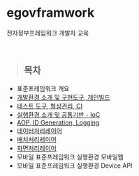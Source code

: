 # egovframwork
전자정부프레임워크 개발자 교육

<br/>

> <h2>목차</h2>
* 표준프레임워크 개요 
* [개발환경 소개 및 구현도구, 개인빌드](/document/fisrt.md) 
* [테스트 도구, 형상관리, CI](/document/강의03.md)
* [실행환경 소개 및 공통기반 - IoC](/document/강의04.md)
* [AOP, ID Generation, Logging](/document/강의05.md)
* [데이터처리레이어](/document/강의06.md)
* [배치처리레이어](/document/강의07.md)
* [화면처리레이어](/document/강의08.md)
* 모바일 표준프레임워크 실행환경 모바일웹
* 모바일 표준프레임워크 실행환경 Device API


